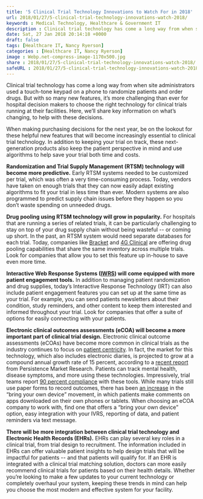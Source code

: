 ```yaml
---
title: '5 Clinical Trial Technology Innovations to Watch For in 2018'
url: 2018/01/27/5-clinical-trial-technology-innovations-watch-2018/
keywords : Medical Technology, Healthcare & Government IT
description : Clinical trial technology has come a long way from when site administrators used a touch-tone keypad on a phone to randomize patients and order drugs.But with so many new features,it’s more challenging than ever for hospital decision makers to choose the right technology for clinical trials running at their facilities. 
date: Sat, 27 Jan 2018 20:14:18 +0000
draft: false
tags: [Healthcare IT, Nancy Ryerson]
categories : [Healthcare IT, Nancy Ryerson]
image : Webp.net-compress-image-1170x500.jpg
share : 2018/01/27/5-clinical-trial-technology-innovations-watch-2018/
safeURL : 2018/01/27/5-clinical-trial-technology-innovations-watch-2018/
---
```


Clinical trial technology has come a long way from when site administrators used a touch-tone keypad on a phone to randomize patients and order drugs. But with so many new features, it’s more challenging than ever for hospital decision makers to choose the right technology for clinical trials running at their facilities. Here, we’ll share key information on what’s changing, to help with these decisions.   

When making purchasing decisions for the next year, be on the lookout for these helpful new features that will become increasingly essential to clinical trial technology. In addition to keeping your trial on track, these next-generation products also keep the patient perspective in mind and use algorithms to help save your trial both time and costs. 

**Randomization and Trial Supply Management (RTSM) technology will become more predictive.** Early RTSM systems needed to be customized per trial, which was often a very time-consuming process. Today, vendors have taken on enough trials that they can now easily adapt existing algorithms to fit your trial in less time than ever. Modern systems are also programmed to predict supply chain issues before they happen so you don’t waste spending on unneeded drugs.

 **Drug pooling using RTSM technology will grow in popularity.** For hospitals that are running a series of related trials, it can be particularly challenging to stay on top of your drug supply chain without being wasteful -- or coming up short. In the past, an RTSM system would need separate databases for each trial. Today, companies like [Bracket](https://www.bracketglobal.com/what-we-do/bracket-rcsm/bracket-rtsm/) and [4G Clinical](http://www.4gclinical.com/home) are offering drug pooling capabilities that share the same inventory across multiple trials. Look for companies that allow you to set this feature up in-house to save even more time. 

 **Interactive Web Response Systems (**[**IWRS**](https://www.antidote.me/blog/what-is-iwrs-in-clinical-research)**) will come equipped with more patient engagement tools.** In addition to managing patient randomization and drug supplies, today’s Interactive Response Technology (IRT) can also include patient engagement features you can set up at the same time as your trial. For example, you can send patients newsletters about their condition, study reminders, and other content to keep them interested and informed throughout your trial. Look for companies that offer a suite of options for easily connecting with your patients. 

 **Electronic clinical outcomes assessments (eCOA) will become a more important part of clinical trial design.** Electronic clinical outcome assessments (eCOAs) have become more common in clinical trials as the industry continues to focus on [patient centricity](https://www.antidote.me/blog/what-is-patient-centricity). In fact, the market for this technology, which also includes electronic diaries, is projected to grow at a compound annual growth rate of 15 percent, according to a [recent report](https://www.prnewswire.com/news-releases/global-epro-e-patient-diaries-and-ecoa-market-is-expected-to-reach-us-2986-million-by-2025---persistence-market-research-660498763.html) from Persistence Market Research. Patients can track mental health, disease symptoms, and more using these technologies. Impressively, trial teams report [90 percent compliance](http://www.digitaljournal.com/pr/3346395) with these tools. While many trials still use paper forms to record outcomes, there has been [an increase](https://www.clinicalleader.com/doc/unlocking-the-patient-voice-how-digital-data-capture-is-transforming-healthcare-decision-making-0001?vm_tId=2038112&user=bd974336-0ee8-4e30-83e5-bc807ab16be4&utm_source=et_6212879&utm_medium=email&utm_campaign=CLNCL_12-06-2017&utm_term=bd974336-0ee8-4e30-83e5-bc807ab16be4&utm_content=Unlocking+The+Patient+Voice%253a+How+Digital+Data+Capture+Is+Transforming+Healthcare+Decision+Making) in the “bring your own device” movement, in which patients make comments on apps downloaded on their own phones or tablets. When choosing an eCOA company to work with, find one that offers a “bring your own device” option, easy integration with your IVRS, reporting of data, and patient reminders via text message. 
 
 **There will be more integration between clinical trial technology and Electronic Health Records (EHRs).** EHRs can play several key roles in a clinical trial, from trial design to recruitment. The information included in EHRs can offer valuable patient insights to help design trials that will be impactful for patients -- and that patients will qualify for. If an EHR is integrated with a clinical trial matching solution, doctors can more easily recommend clinical trials for patients based on their health details. Whether you’re looking to make a few updates to your current technology or completely overhaul your system, keeping these trends in mind can help you choose the most modern and effective system for your facility.